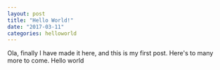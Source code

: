 ```yaml
---
layout: post
title: "Hello World!"
date: "2017-03-11"
categories: helloworld
---
```


Ola, finally I have made it here, and this is my first post.
Here's to many more to come.
Hello world